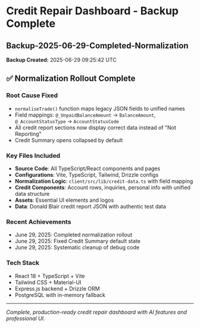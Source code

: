 # Credit Repair Dashboard - Backup Complete
## Backup-2025-06-29-Completed-Normalization

**Backup Created:** 2025-06-29 09:25:42 UTC

## ✅ Normalization Rollout Complete

### Root Cause Fixed
- `normaliseTrade()` function maps legacy JSON fields to unified names
- Field mappings: `@_UnpaidBalanceAmount` → `BalanceAmount`, `@_AccountStatusType` → `AccountStatusCode`
- All credit report sections now display correct data instead of "Not Reporting"
- Credit Summary opens collapsed by default

### Key Files Included
- **Source Code**: All TypeScript/React components and pages
- **Configurations**: Vite, TypeScript, Tailwind, Drizzle configs
- **Normalization Logic**: `client/src/lib/credit-data.ts` with field mapping
- **Credit Components**: Account rows, inquiries, personal info with unified data structure
- **Assets**: Essential UI elements and logos
- **Data**: Donald Blair credit report JSON with authentic test data

### Recent Achievements
- June 29, 2025: Completed normalization rollout
- June 29, 2025: Fixed Credit Summary default state
- June 29, 2025: Systematic cleanup of debug code

### Tech Stack
- React 18 + TypeScript + Vite
- Tailwind CSS + Material-UI
- Express.js backend + Drizzle ORM
- PostgreSQL with in-memory fallback

---
*Complete, production-ready credit repair dashboard with AI features and professional UI.*
